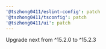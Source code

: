 ```yaml
---
'@tszhong0411/eslint-config': patch
'@tszhong0411/tsconfig': patch
'@tszhong0411/ui': patch
---
```


Upgrade next from ^15.2.0 to ^15.2.3
